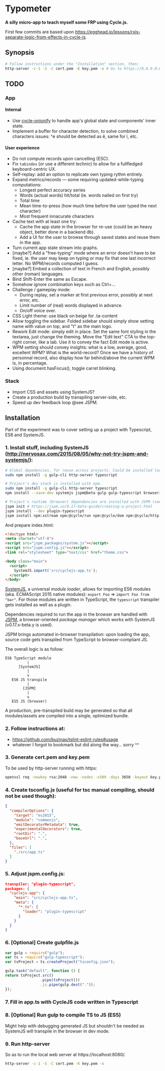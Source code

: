 Typometer
=========

**A silly micro-app to teach myself some FRP using Cycle.js.**

First few commits are based upon https://egghead.io/lessons/rxjs-separate-logic-from-effects-in-cycle-js.

## Synopsis

``` sh
# Follow instructions under the "Installation" section, then:
http-server -c-1 -S -C cert.pem -K key.pem -o # Go to https://0.0.0.0:8080/
```

## TODO

### App

#### Internal

* Use [cycle-onionify](https://github.com/staltz/cycle-onionify) to handle app's global state and components' inner state.
* Implement a buffer for character detection, to solve combined characters issues: ^e should be detected as ê, same for ï, etc.

#### User experience

* Do not compute records upon cancelling (ESC).
* Fix `tabindex` (or use a different technic) to allow for a fullfledged keyboard-centric UX.
* Self-replay: add an option to replicate own typing rythm entirely.
* Expand metrics/records — some requiring updated-while-typing computations:
  * Longest perfect accuracy series
  * Words (actual words) hit/total (ie. words nailed on first try)
  * Total time
  * Mean time-to-press (how much time before the user typed the next character)
  * Most frequent innacurate characters
* Cache text with at least one try:
  * Cache the app state in the browser for re-use (could be an heavy object, better done in a backend db).
  * Add a UI for the user to browse through saved states and reuse them in the app.
* Turn current app state stream into graphs.
* [maybe?] Add a "free-typing" mode where an error doesn't have to be fixed, ie. the user may keep on typing or may fix that one last incorrect letter. No WPM/records computed I guess.
* [maybe?] Embed a collection of text in French and English, possibly other (roman) languages.
* Bind Shift-Enter the same as Escape.
* Somehow ignore combination keys such as Ctrl+…
* Challenge / gameplay mode:
  * During replay, set a marker at first previous error, possibly at next error, etc.
  * Limit number of (real) words displayed in advance.
  * On/off voice over.
* CSS Light theme: use black on beige for .ta-content
* Allow toggling the sidebar. Folded sidebar should simply show setting name with value on top, and "t" as the main logo.
* Rework Edit mode: simply edit in place. Set the same font styling in the textarea, just change the theming. Move the "Edit text" CTA to the top-right corner, like a tab. Use it to convey the fact Edit mode is active.
* WPM setting should convey insights: what is a low, average, good, excellent WPM? What is the world-record? Once we have a history of personnal record, also display how far behind/above the current WPM is, in percentage.
* Using document.hasFocus(), toggle carret blinking.

### Stack

* Import CSS and assets using SystemJS?
* Create a production build by transpiling server-side, etc.
* Speed up dev feedback loop @see JSPM.

## Installation

Part of the experiment was to cover setting up a project with Typescript, ES6 and SystemJS.

### 1. Install stuff, including SystemJS (http://nervosax.com/2015/08/05/why-not-try-jspm-and-systemjs/):

``` sh
# Global depedencies, for reuse across projects. Could be installed locally as well.
sudo npm install -g gulp-cli http-server typescript

# Project's dev stack is installed with npm.
sudo npm install -g gulp-cli http-server typescript
npm install --save-dev systemjs jspm@beta gulp gulp-typescript browserify tsify vinyl-source-stream

# Project's runtime (browser) dependencies are installed with JSPM (see below).
jspm init # https://jspm.io/0.17-beta-guide/creating-a-project.html
jspm install --dev plugin-typescript
jspm install npm:xstream npm:@cycle/run npm:@cycle/dom npm:@cycle/http npm:@cycle/isolate npm:cycle-onionify npm:classnames
```

And prepare index.html:

``` html
<!doctype html>
<meta charset="utf-8">
<script src="jspm_packages/system.js"></script>
<script src="jspm.config.js"></script>
<link rel="stylesheet" type="text/css" href="theme.css">

<body class="main">
  <script>
    SystemJS.import('src/cyclejs-app.ts');
  </script>
</body>
```

[SystemJS](https://github.com/systemjs/systemjs), a universal *module loader*, allows for importing ES6 modules (aka. ECMAScript 2015 native modules): `export Foo` => `import Foo from "bar"`. For those modules are written in TypeScript, the `typescript` transpiler gets installed as well as a plugin.

Dependencies required to run the app in the browser are handled with [JSPM](https://jspm.io/), a browser-oriented *package manager* which works with SystemJS (v0.17.x-beta.y is used).

JSPM brings automated in-browser transpilation: upon loading the app, source code gets transpiled from TypeScript to browser-compliant JS.

The overall logic is as follow:

```
ES6 TypeScript module
          |
      [SystemJS]
          |
          v
   ES6 JS transpile
          |
        [JSPM]
          |
          v
   ES5 JS (browser)
```

A production, pre-transpiled build may be generated so that all modules/assets are compiled into a single, optimized bundle.

### 2. Follow instructions at:

* https://github.com/buzinas/tslint-eslint-rules#usage
* whatever I forgot to bookmark but did along the way… sorry ^^

### 3. Generate cert.pem and key.pem

To be used by http-server running with https:

``` sh
openssl req -newkey rsa:2048 -new -nodes -x509 -days 3650 -keyout key.pem -out cert.pem
```
### 4. Create tsconfig.js (useful for tsc manual compiling, should not be used though):

``` json
{
  "compilerOptions": {
    "target": "es2015",
    "module": "commonjs",
    "emitDecoratorMetadata": true,
    "experimentalDecorators": true,
    "rootDir": ".",
    "baseUrl": ".",
  },
  "files": [
    "./src/app.ts"
  ]
}
```

### 5. Adjust jspm.config.js:

``` json
transpiler: "plugin-typescript",
packages: {
  "cyclejs-app": {
    "main": "src/cyclejs-app.ts",
    "meta": {
      "*.ts": {
        "loader": "plugin-typescript"
      }
    }
  }
}
```

### 6. [Optional] Create gulpfile.js

``` js
var gulp = require("gulp");
var ts = require("gulp-typescript");
var tsProject = ts.createProject("tsconfig.json");

gulp.task("default", function () {
return tsProject.src()
                .pipe(tsProject())
                .js.pipe(gulp.dest("."));
});
```

### 7. Fill in app.ts with CycleJS code written in Typescript

### 8. [Optional] Run gulp to compile TS to JS (ES5)

Might help with debugging generated JS but shouldn't be needed as SystemJS will transpile in the browser in dev mode.

### 9. Run http-server

So as to run the local web server at https://localhost:8080/.

``` sh
http-server -c-1 -S -C cert.pem -K key.pem -o
```
